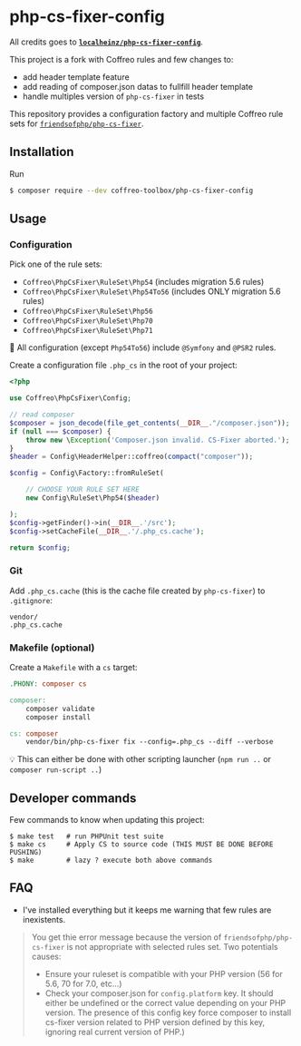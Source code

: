 # php-cs-fixer-config

All credits goes to **[`localheinz/php-cs-fixer-config`](https://github.com/localheinz/php-cs-fixer-config)**.

This project is a fork with Coffreo rules and few changes to: 
* add header template feature
* add reading of composer.json datas to fullfill header template
* handle multiples version of `php-cs-fixer` in tests

This repository provides a configuration factory and multiple Coffreo rule sets for [`friendsofphp/php-cs-fixer`](http://github.com/FriendsOfPHP/PHP-CS-Fixer).

## Installation

Run

```sh
$ composer require --dev coffreo-toolbox/php-cs-fixer-config
```

## Usage

### Configuration

Pick one of the rule sets:

* `Coffreo\PhpCsFixer\RuleSet\Php54` (includes migration 5.6 rules)
* `Coffreo\PhpCsFixer\RuleSet\Php54To56` (includes ONLY migration 5.6 rules)
* `Coffreo\PhpCsFixer\RuleSet\Php56`
* `Coffreo\PhpCsFixer\RuleSet\Php70`
* `Coffreo\PhpCsFixer\RuleSet\Php71`

:ledger: All configuration (except `Php54To56`) include `@Symfony` and `@PSR2` rules.

Create a configuration file `.php_cs` in the root of your project:

```php
<?php

use Coffreo\PhpCsFixer\Config;

// read composer
$composer = json_decode(file_get_contents(__DIR__."/composer.json"));
if (null === $composer) {
    throw new \Exception('Composer.json invalid. CS-Fixer aborted.');
}
$header = Config\HeaderHelper::coffreo(compact("composer"));

$config = Config\Factory::fromRuleSet(

    // CHOOSE YOUR RULE SET HERE
    new Config\RuleSet\Php54($header)

);
$config->getFinder()->in(__DIR__.'/src');
$config->setCacheFile(__DIR__.'/.php_cs.cache');

return $config;
```

### Git

Add `.php_cs.cache` (this is the cache file created by `php-cs-fixer`) to `.gitignore`:

```
vendor/
.php_cs.cache
```

### Makefile (optional)

Create a `Makefile` with a `cs` target:

```Makefile
.PHONY: composer cs

composer:
	composer validate
	composer install

cs: composer
	vendor/bin/php-cs-fixer fix --config=.php_cs --diff --verbose
```

:bulb: This can either be done with other scripting launcher (`npm run ..` or `composer run-script ..`)

## Developer commands

Few commands to know when updating this project:

```
$ make test   # run PHPUnit test suite
$ make cs     # Apply CS to source code (THIS MUST BE DONE BEFORE PUSHING)
$ make        # lazy ? execute both above commands
```

## FAQ

* I've installed everything but it keeps me warning that few rules are inexistents.

> You get thie error message because the version of `friendsofphp/php-cs-fixer` is not appropriate 
with selected rules set. Two potentials causes:
>  * Ensure your ruleset is compatible with your PHP version (56 for 5.6, 70 for 7.0, etc...)
>  * Check your composer.json for `config.platform` key. It should either be undefined or the correct value 
depending on your PHP version. The presence of this config key force composer to install cs-fixer 
version related to PHP version defined by this key, ignoring real current version of PHP.)
